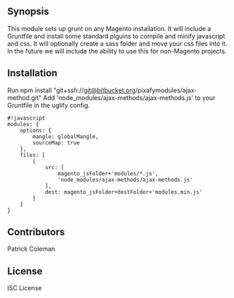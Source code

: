## Synopsis

This module sets up grunt on any Magento installation. It will include a Gruntfile and install some standard plguins to compile and minify javascript and css. It will optionally create a sass folder and move your css files into it. In the future we will include the ability to use this for non-Magento projects.  

## Installation
Run npm install "git+ssh://git@bitbucket.org/pixafymodules/ajax-method.git"
Add 'node_modules/ajax-methods/ajax-methods.js' to your Gruntfile in the uglify config.


```
#!javascript
modules: {
    options: {
        mangle: globalMangle,
        sourceMap: true
    },
    files: [
        {
            src: [
                magento_jsFolder+'modules/*.js',
                'node_modules/ajax-methods/ajax-methods.js'
            ],
            dest: magento_jsFolder+destFolder+'modules.min.js'
        }
    ]
}

```

## Contributors

Patrick Coleman

## License

ISC License